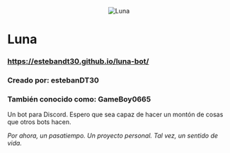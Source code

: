 <p align="center">
	<img src="https://raw.githubusercontent.com/estebanDT30/luna-bot/master/docs/assets/media/img/luna-bot_cover.jpg" alt="Luna" />
</p>

# Luna

### https://estebandt30.github.io/luna-bot/

### Creado por: estebanDT30

### También conocido como: GameBoy0665

Un bot para Discord. Espero que sea capaz de hacer un montón de cosas que otros bots hacen.

_Por ahora, un pasatiempo. Un proyecto personal. Tal vez, un sentido de vida._
